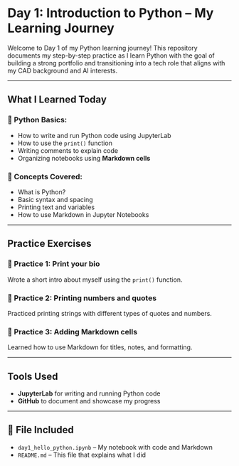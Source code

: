 # Day 1: Introduction to Python – My Learning Journey

Welcome to Day 1 of my Python learning journey! This repository documents my step-by-step practice as I learn Python with the goal of building a strong portfolio and transitioning into a tech role that aligns with my CAD background and AI interests.

---

## What I Learned Today

### 🔹 Python Basics:
- How to write and run Python code using JupyterLab
- How to use the `print()` function
- Writing comments to explain code
- Organizing notebooks using **Markdown cells**

### 🔹 Concepts Covered:
- What is Python?
- Basic syntax and spacing
- Printing text and variables
- How to use Markdown in Jupyter Notebooks

---

## Practice Exercises

### 🔸 Practice 1: Print your bio  
Wrote a short intro about myself using the `print()` function.

### 🔸 Practice 2: Printing numbers and quotes  
Practiced printing strings with different types of quotes and numbers.

### 🔸 Practice 3: Adding Markdown cells  
Learned how to use Markdown for titles, notes, and formatting.

---

## Tools Used
- **JupyterLab** for writing and running Python code
- **GitHub** to document and showcase my progress

---

## 📁 File Included
- `day1_hello_python.ipynb` – My notebook with code and Markdown
- `README.md` – This file that explains what I did


